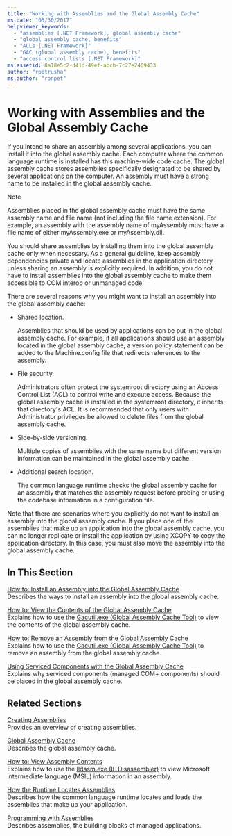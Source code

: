 ```yaml
---
title: "Working with Assemblies and the Global Assembly Cache"
ms.date: "03/30/2017"
helpviewer_keywords: 
  - "assemblies [.NET Framework], global assembly cache"
  - "global assembly cache, benefits"
  - "ACLs [.NET Framework]"
  - "GAC (global assembly cache), benefits"
  - "access control lists [.NET Framework]"
ms.assetid: 8a18e5c2-d41d-49ef-abcb-7c27e2469433
author: "rpetrusha"
ms.author: "ronpet"
---
```

# Working with Assemblies and the Global Assembly Cache
If you intend to share an assembly among several applications, you can install it into the global assembly cache. Each computer where the common language runtime is installed has this machine-wide code cache. The global assembly cache stores assemblies specifically designated to be shared by several applications on the computer. An assembly must have a strong name to be installed in the global assembly cache.  
  
> [!NOTE]
>  Assemblies placed in the global assembly cache must have the same assembly name and file name (not including the file name extension). For example, an assembly with the assembly name of myAssembly must have a file name of either myAssembly.exe or myAssembly.dll.  
  
 You should share assemblies by installing them into the global assembly cache only when necessary. As a general guideline, keep assembly dependencies private and locate assemblies in the application directory unless sharing an assembly is explicitly required. In addition, you do not have to install assemblies into the global assembly cache to make them accessible to COM interop or unmanaged code.  
  
 There are several reasons why you might want to install an assembly into the global assembly cache:  
  
- Shared location.  
  
     Assemblies that should be used by applications can be put in the global assembly cache. For example, if all applications should use an assembly located in the global assembly cache, a version policy statement can be added to the Machine.config file that redirects references to the assembly.  
  
- File security.  
  
     Administrators often protect the systemroot directory using an Access Control List (ACL) to control write and execute access. Because the global assembly cache is installed in the systemroot directory, it inherits that directory's ACL. It is recommended that only users with Administrator privileges be allowed to delete files from the global assembly cache.  
  
- Side-by-side versioning.  
  
     Multiple copies of assemblies with the same name but different version information can be maintained in the global assembly cache.  
  
- Additional search location.  
  
     The common language runtime checks the global assembly cache for an assembly that matches the assembly request before probing or using the codebase information in a configuration file.  
  
 Note that there are scenarios where you explicitly do not want to install an assembly into the global assembly cache. If you place one of the assemblies that make up an application into the global assembly cache, you can no longer replicate or install the application by using XCOPY to copy the application directory. In this case, you must also move the assembly into the global assembly cache.  
  
## In This Section  
 [How to: Install an Assembly into the Global Assembly Cache](../../standard/assembly/how-to-install-an-assembly-into-the-gac.md)  
 Describes the ways to install an assembly into the global assembly cache.  
  
 [How to: View the Contents of the Global Assembly Cache](../../../docs/framework/app-domains/how-to-view-the-contents-of-the-gac.md)  
 Explains how to use the [Gacutil.exe (Global Assembly Cache Tool)](../../../docs/framework/tools/gacutil-exe-gac-tool.md) to view the contents of the global assembly cache.  
  
 [How to: Remove an Assembly from the Global Assembly Cache](../../../docs/framework/app-domains/how-to-remove-an-assembly-from-the-gac.md)  
 Explains how to use the [Gacutil.exe (Global Assembly Cache Tool)](../../../docs/framework/tools/gacutil-exe-gac-tool.md) to remove an assembly from the global assembly cache.  
  
 [Using Serviced Components with the Global Assembly Cache](../../../docs/framework/app-domains/use-serviced-components-with-the-gac.md)  
 Explains why serviced components (managed COM+ components) should be placed in the global assembly cache.  
  
## Related Sections  
 [Creating Assemblies](../../standard/assembly/create-assemblies.md)  
 Provides an overview of creating assemblies.  
  
 [Global Assembly Cache](../../../docs/framework/app-domains/gac.md)  
 Describes the global assembly cache.  
  
 [How to: View Assembly Contents](../../standard/assembly/how-to-view-assembly-contents.md)  
 Explains how to use the [Ildasm.exe (IL Disassembler)](../../../docs/framework/tools/ildasm-exe-il-disassembler.md) to view Microsoft intermediate language (MSIL) information in an assembly.  
  
 [How the Runtime Locates Assemblies](../../../docs/framework/deployment/how-the-runtime-locates-assemblies.md)  
 Describes how the common language runtime locates and loads the assemblies that make up your application.  
  
 [Programming with Assemblies](../../standard/assembly/programming-with-assemblies.md)  
 Describes assemblies, the building blocks of managed applications.
